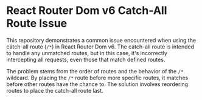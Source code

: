 # React Router Dom v6 Catch-All Route Issue

This repository demonstrates a common issue encountered when using the catch-all route (`/*`) in React Router Dom v6. The catch-all route is intended to handle any unmatched routes, but in this case, it's incorrectly intercepting all requests, even those that match defined routes.

The problem stems from the order of routes and the behavior of the `/*` wildcard. By placing the `/*` route before more specific routes, it matches before other routes have the chance to. The solution involves reordering routes to place the catch-all route last.